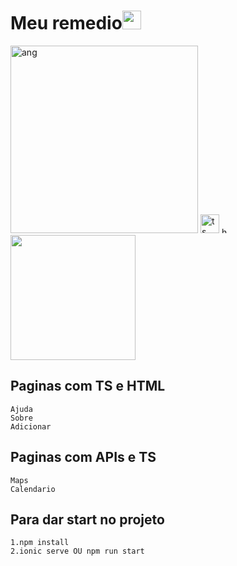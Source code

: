 # Meu remedio<img height="30" src="https://cdn.pixabay.com/photo/2018/06/24/17/34/medical-3495036_960_720.png" /> 


<img src="https://blog.hariken.co/wp-content/uploads/2019/03/angularjs-logo.png" alt="ang" style="width:300px;"/>
<img src="https://cdn.worldvectorlogo.com/logos/typescript.svg" alt="ts" style="width:30px;"/>
<img src="https://encrypted-tbn0.gstatic.com/images?q=tbn:ANd9GcSMRk3g9oapUnqAvZHc_zbRyHirzDKkBX-G3_nVEcPOE46ZBtrSvVL9eu8kC8EgFRMjgIE&usqp=CAU" alt="html" style="width:10px;"/>
<img src="https://cdn.pixabay.com/photo/2015/12/11/11/43/google-1088004_960_720.png" width="200" height="200" /> 


## Paginas com TS e HTML
    Ajuda
    Sobre
    Adicionar

## Paginas com APIs e TS

    Maps
    Calendario

## Para dar start no projeto

    1.npm install
    2.ionic serve OU npm run start


